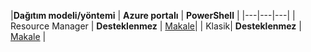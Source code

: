 |**Dağıtım modeli/yöntemi** | **Azure portalı** | **PowerShell** | |---|---|---| | Resource Manager | **Desteklenmez** | [Makale](../articles/expressroute/expressroute-howto-coexist-resource-manager.md)| | Klasik| **Desteklenmez** | [Makale](../articles/expressroute/expressroute-howto-coexist-classic.md) |